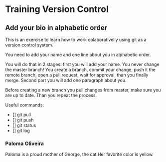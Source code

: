 # Training Version Control

## Add your bio in alphabetic order
This is an exercise to learn how to work colaborativelly using git as a version control system.

You need to add your name and one line about you in alphabetic order.

You will do that in 2 stages: first you will add your name. You never change the master branch! You create a branch, commit your change, push it the remote branch, open a pull request, wait for approval, than you finally merge. Second part you will add one paragraph about you.

Before creating a new branch you pull changes from master, make sure you are up to date. Than you repeat the process.

Useful commands:
- [] git pull
- [] git push
- [] git status
- [] git log

### Paloma Oliveira
Paloma is a proud mother of George, the cat.Her favorite color is yellow.
